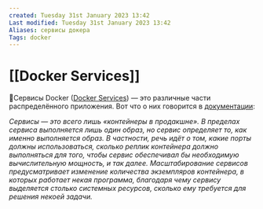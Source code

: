```yaml
---
created: Tuesday 31st January 2023 13:42
Last modified: Tuesday 31st January 2023 13:42
Aliases: сервисы докера
Tags: docker
---
```


# [[Docker Services]]

📌Сервисы Docker ([Docker Services](https://docs.docker.com/get-started/part3/#introduction)) — это различные части распределённого приложения. Вот что о них говорится в [документации](https://docs.docker.com/get-started/part3/#introduction):  
  
_Сервисы — это всего лишь «контейнеры в продакшне». В пределах сервиса выполняется лишь один образ, но сервис определяет то, как именно выполняется образ. В частности, речь идёт о том, какие порты должны использоваться, сколько реплик контейнера должно выполняться для того, чтобы сервис обеспечивал бы необходимую вычислительную мощность, и так далее. Масштабирование сервисов предусматривает изменение количества экземпляров контейнера, в которых работает некая программа, благодаря чему сервису выделяется столько системных ресурсов, сколько ему требуется для решения некоей задачи._

